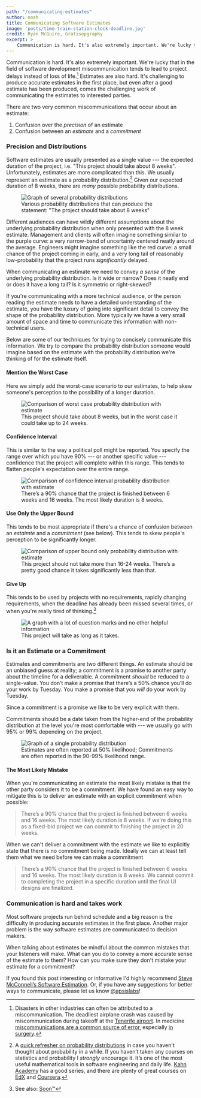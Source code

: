 ```yaml
---
path: "/communicating-estimates"
author: noah
title: Communicating Software Estimates
image: 'posts/time-train-station-clock-deadline.jpg'
credit: Ryan McGuire, Gratisopgraphy
excerpt: >
    Communication is hard. It's also extremely important. We're lucky that in the field of software development miscommunication tends to lead to project delays instead of loss of life. Estimates are also hard. It's challenging to produce accurate estimates in the first place, but even after a good estimate has been produced, comes the challenging work of communicating the estimates to interested parties.
---
```


Communication is hard. It's also extremely important. We're lucky that in the field of software development miscommunication tends to lead to project delays instead of loss of life.[^1] Estimates are also hard. It's challenging to produce accurate estimates in the first place, but even after a good estimate has been produced, comes the challenging work of communicating the estimates to interested parties.

There are two very common miscommunications that occur about an estimate:

1. Confusion over the _precision_ of an estimate
2. Confusion between an _estimate_ and a _commitment_

### Precision and Distributions

Software estimates are usually presented as a single value --- the expected duration of the project, i.e. "This project should take about 8 weeks". Unfortunately, estimates are more complicated than this. We usually represent an estimate as a probability distribution.[^2] Given our expected duration of 8 weeks, there are _many_ possible probability distributions.

<figure>
    <img src="{% asset_path posts/communicating-estimates/probability-distributions.png %}" alt="Graph of several probability distributions">
    <figcaption>Various probability distributions that can produce the statement: "The project should take about 8 weeks"</figcaption>
</figure>

Different audiences can have wildly different assumptions about the underlying probability distribution when only presented with the 8 week estimate. Management and clients will often imagine something similar to the purple curve: a very narrow-band of uncertainty centered neatly around the average. Engineers might imagine something like the red curve: a small chance of the project coming in early, and a very long tail of reasonably low-probability that the project runs _significantly_ delayed.

When communicating an estimate we need to convey _a sense_ of the underlying probability distribution. Is it wide or narrow? Does it neatly end or does it have a long tail? Is it symmetric or right-skewed?

If you're communicating with a more technical audience, or the person reading the estimate needs to have a detailed understanding of the estimate, you have the luxury of going into significant detail to convey the shape of the probability distribution. More typically we have a very small amount of space and time to communicate this information with non-technical users.

Below are some of our techniques for trying to concisely communicate this information. We try to compare the probability distribution someone would imagine based on the estimate with the probability distribution we're thinking of for the estimate itself.

#### Mention the Worst Case

Here we simply add the worst-case scenario to our estimates, to help skew someone's perception to the possibility of a longer duration.

<figure>
    <img src="{% asset_path posts/communicating-estimates/footnote-3-worst-case.png %}" alt="Comparison of worst case probability distribution with estimate">
    <figcaption>This project should take about 8 weeks, but in the worst case it could take up to 24 weeks.</figcaption>
</figure>

#### Confidence Interval

This is similar to the way a political poll might be reported. You specify the range over which you have 90% --- or another specific value --- confidence that the project will complete within this range. This tends to flatten people's expectation over the entire range.

<figure>
    <img src="{% asset_path posts/communicating-estimates/footnote-4-conf-interval.png %}"
         alt="Comparison of confidence interval probability distribution with estimate">
    <figcaption>There’s a 90% chance that the project is finished between 6 weeks and 16 weeks. The most likely duration is 8 weeks.</figcaption>
</figure>

#### Use Only the Upper Bound

This tends to be most appropriate if there's a chance of confusion between an _estaimte_ and a _commitment_ (see below). This tends to skew people's perception to be significantly longer.

<figure>
    <img src="{% asset_path posts/communicating-estimates/footnote-5-upper-bound.png %}" alt="Comparison of upper bound only probability distribution with estimate">
    <figcaption>This project should not take more than 16-24 weeks. There’s a pretty good chance it takes significantly less than that.</figcaption>
</figure>

#### Give Up

This tends to be used by projects with no requirements, rapidly changing requirements, when the deadline has already been missed several times, or when you're really tired of thinking.[^3]

<figure>
    <img src="{% asset_path posts/communicating-estimates/footnote-6-give-up.png %}" alt="A graph with a lot of question marks and no other helpful information">
    <figcaption>This project will take as long as it takes.</figcaption>
</figure>

### Is it an Estimate or a Commitment

Estimates and commitments are two different things. An estimate should be an unbiased guess at reality; a commitment is a promise to another party about the timeline for a deliverable. A commitment _should_ be reduced to a single-value. You don’t make a promise that there’s a 50% chance you’ll do your work by Tuesday. You make a promise that you _will_ do your work by Tuesday.

Since a commitment is a promise we like to be very explicit with them.

Commitments should be a date taken from the higher-end of the probability distribution at the level you're most comfortable with --- we usually go with 95% or 99% depending on the project.

<figure>
    <img src="{% asset_path posts/communicating-estimates/estimates-vs-commitments.png %}" alt="Graph of a single probability distribution">
    <figcaption>Estimates are often reported at 50% likelihood; Commitments are often reported in the 90-99% likelihood range.</figcaption>
</figure>

#### The Most Likely Mistake

When you're communicating an estimate the most likely mistake is that the other party considers it to be a commitment. We have found an easy way to mitigate this is to deliver an estimate with an explicit commitment when possible:

> There’s a 90% chance that the project is finished between 6 weeks and 16 weeks. The most likely duration is 8 weeks. If we're doing this as a fixed-bid project we can commit to finishing the project in 20 weeks.

When we can't deliver a commitment with the estimate we like to explicitly state that there is no commitment being made. Ideally we can at least tell them what we need before we can make a commitment

> There’s a 90% chance that the project is finished between 6 weeks and 16 weeks. The most likely duration is 8 weeks. We cannot commit to completing the project in a specific duration until the final UI designs are finalized.

### Communication is hard and takes work

Most software projects run behind schedule and a big reason is the difficulty in producing accurate estimates in the first place. Another major problem is the way software estimates are communicated to decision makers.

When talking about estimates be mindful about the common mistakes that your listeners will make. What can you do to convey a more accurate sense of the estimate to them? How can you make sure they don't mistake your estimate for a commitment?

If you found this post interesting or informative I'd highly recommend [Steve McConnell’s Software Estimation](http://www.amazon.com/Software-Estimation-Demystifying-Developer-Practices/dp/0735605351). Or, if you have any suggestions for better ways to communicate, please let us know [@apsislabs](https://twitter.com/ApsisLabs)!

[^1]:
    Disasters in other industries can often be attributed to a miscommunication. The deadliest airplane crash was caused by miscommunication during takeoff at the [Tenerife airport](https://en.wikipedia.org/wiki/Tenerife_airport_disaster). In medicine [miscommunications are a common source of error](http://ww2.kqed.org/stateofhealth/2014/11/25/miscommunication-a-major-cause-of-medical-error-study-shows/), especially [in surgery](http://www.cnn.com/2010/HEALTH/10/18/health.surgery.mixups.common/).

[^2]:
    A [quick refresher on probability distributions](https://www.khanacademy.org/math/probability/random-variables-topic/random_variables_prob_dist/v/probability-density-functions) in case you haven't thought about probability in a while. If you haven’t taken any courses on statistics and probability I _strongly_ encourage it. It’s one of the most useful mathematical tools in software engineering and daily life. [Kahn Academy](https://www.khanacademy.org/math/probability) has a good series, and there are plenty of great courses on [EdX](https://www.edx.org/course?search_query=probability) and [Coursera](https://www.coursera.org/courses?languages=en&query=probability).

[^3]:
    See also: [Soon&trade;](http://gaming.stackexchange.com/questions/23112/where-did-soon-originate)
